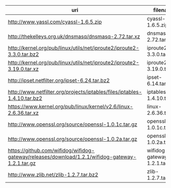 uri | filename | md5sum
----|----------|-------
http://www.yassl.com/cyassl-1.6.5.zip | cyassl-1.6.5.zip | 98c2c6350acf1d089756a1de9ccb9903
http://thekelleys.org.uk/dnsmasq/dnsmasq-2.72.tar.xz | dnsmasq-2.72.tar.xz | 0256e0a71e27c8d8a5c89a0d18f3cfe2
http://kernel.org/pub/linux/utils/net/iproute2/iproute2-3.3.0.tar.bz2 | iproute2-3.3.0.tar.bz2 | 308e7145218dd552c2766fe527e239e1
http://kernel.org/pub/linux/utils/net/iproute2/iproute2-3.19.0.tar.xz | iproute2-3.19.0.tar.xz | 237083a1e3c388cde7a115a5724dc72a
http://ipset.netfilter.org/ipset-6.24.tar.bz2 | ipset-6.14.tar.bz2 | 70f2d4c054592236dcda285855a4ee58
http://www.netfilter.org/projects/iptables/files/iptables-1.4.10.tar.bz2 | iptables-1.4.10.tar.bz2 | f382fe693f0b59d87bd47bea65eca198
https://www.kernel.org/pub/linux/kernel/v2.6/linux-2.6.36.tar.xz | linux-2.6.36.tar.xz | a59fae4bd5e2245715a3b9ecfe56d6f6
http://www.openssl.org/source/openssl-1.0.1c.tar.gz | openssl-1.0.1c.tar.gz | ae412727c8c15b67880aef7bd2999b2e
http://www.openssl.org/source/openssl-1.0.2a.tar.gz | openssl-1.0.2a.tar.gz | a06c547dac9044161a477211049f60ef
https://github.com/wifidog/wifidog-gateway/releases/download/1.2.1/wifidog-gateway-1.2.1.tar.gz | wifidog-gateway-1.2.1.tar.gz | 3c9c35968f154b1c9224245a5d708d5f
http://www.zlib.net/zlib-1.2.7.tar.bz2 | zlib-1.2.7.tar.bz2 | 2ab442d169156f34c379c968f3f482dd

